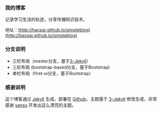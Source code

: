### 我的博客

记录学习生活的轨迹，分享传播知识技术。

地址：[http://hacpai.github.io/simpleblog](http://hacpai.github.io/simpleblog)

### 分支说明

- 三栏布局（master分支，基于[3-Jekyll](https://github.com/P233/3-Jekyll)）
- 三栏布局 (bootstrap-based分支，基于Bootstrap)
- 单栏布局（first-ui分支，基于Bootstrap）

### 感谢说明

这个博客通过 [Jekyll](http://jekyllrb.com/) 生成，部署在 [Github](https://pages.github.com)，主题基于 [3-Jekyll](https://github.com/P233/3-Jekyll) 修改生成，非常感谢 [yansu](https://github.com/suyan) 开发出这么漂亮的主题。
